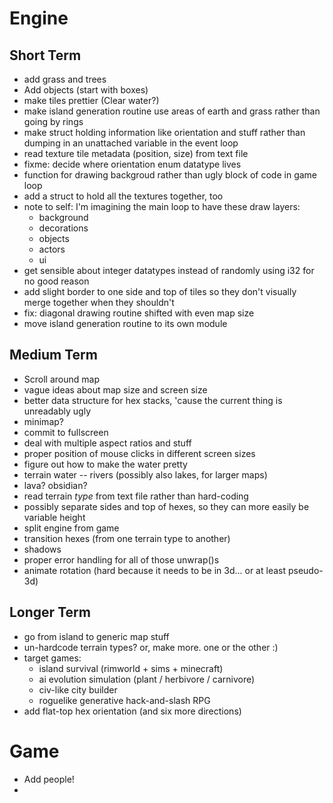 Engine
======

Short Term
----------

- add grass and trees
- Add objects (start with boxes)
- make tiles prettier (Clear water?)
- make island generation routine use areas of earth and grass
  rather than going by rings
- make struct holding information like orientation and stuff
  rather than dumping in an unattached variable in the event
  loop
- read texture tile metadata (position, size) from text file
- fixme: decide where orientation enum 
  datatype lives
- function for drawing backgroud rather than ugly block of code
  in game loop
- add a struct to hold all the textures together, too
- note to self: I'm imagining the main loop to have these draw layers:
  - background
  - decorations
  - objects
  - actors
  - ui
- get sensible about integer datatypes instead of randomly using i32 for no
    good reason
- add slight border to one side and top of tiles so they don't visually
    merge together when they shouldn't
- fix: diagonal drawing routine shifted with even map size
- move island generation routine to its own module

Medium Term
-----------
- Scroll around map
 - vague ideas about map size and screen size
- better data structure for hex stacks, 'cause the current thing is
   unreadably ugly
- minimap?
- commit to fullscreen
 - deal with multiple aspect ratios and stuff
 - proper position of mouse clicks in different screen sizes
- figure out how to make the water pretty
- terrain water -- rivers (possibly also lakes, for larger maps)
- lava? obsidian?
- read terrain _type_ from text file rather than hard-coding
- possibly separate sides and top of hexes, so they can more easily be
  variable height
- split engine from game
- transition hexes (from one terrain type to another)
- shadows
- proper error handling for all of those unwrap()s
- animate rotation (hard because it needs to be in 3d... or at least
   pseudo-3d)

Longer Term
-----------

- go from island to generic map stuff
- un-hardcode terrain types? or, make more. one or the other :)
- target games:
  - island survival (rimworld + sims + minecraft)
  - ai evolution simulation (plant / herbivore / carnivore)
  - civ-like city builder
  - roguelike generative hack-and-slash RPG
- add flat-top hex orientation (and six more directions)

Game
====

- Add people!
- 
